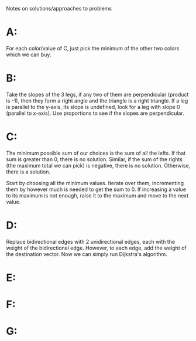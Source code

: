 Notes on solutions/approaches to problems

# A:
For each color/value of C, just pick the minimum of the other two colors which we can buy.

# B:
Take the slopes of the 3 legs, if any two of them are perpendicular (product is -1), then they form a right angle and the triangle is a right triangle.
If a leg is parallel to the y-axis, its slope is undefined, look for a leg with slope 0 (parallel to x-axis).
Use proportions to see if the slopes are perpendicular.

# C:
The minimum possible sum of our choices is the sum of all the lefts. If that sum is greater than 0, there is no solution. Similar, if the sum of the rights (the maximum total we can pick) is negative, there is no solution. Otherwise, there is a solution.

Start by choosing all the minimum values. Iterate over them, incrementing them by however much is needed to get the sum to 0. If increasing a value to its maximum is not enough, raise it to the maximum and move to the next value.

# D:
Replace bidirectional edges with 2 unidirectional edges, each with the weight of the bidirectional edge. However, to each edge, add the weight of the destination vector. Now we can simply run Dijkstra's algorithm.

# E:

# F:

# G: